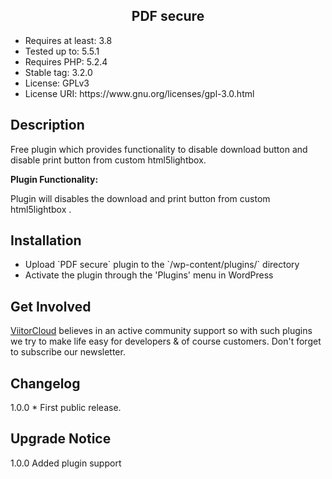 <h2 align="center"> PDF secure </h2>

<ul> 
<li>Requires at least: 3.8</li>
<li>Tested up to: 5.5.1</li>
<li>Requires PHP: 5.2.4</li>
<li>Stable tag: 3.2.0</li>
<li>License: GPLv3</li>
<li>License URI: https://www.gnu.org/licenses/gpl-3.0.html</li>
</ul>

## Description 

Free plugin which provides functionality to disable download button and disable print button from custom html5lightbox.
 
<strong>Plugin Functionality: </strong>

Plugin will disables the download and print button from custom html5lightbox .
	

## Installation
<ul>
<li> Upload `PDF secure` plugin to the `/wp-content/plugins/` directory</li>
<li> Activate the plugin through the 'Plugins' menu in WordPress</li>
</ul>

## Get Involved

[ViitorCloud](https://viitorcloud.com) believes in an active community support so with such plugins we try to make life easy for developers & of course customers. Don't forget to subscribe our newsletter. 

## Changelog
1.0.0  * First public release.

## Upgrade Notice
1.0.0 Added plugin support 
